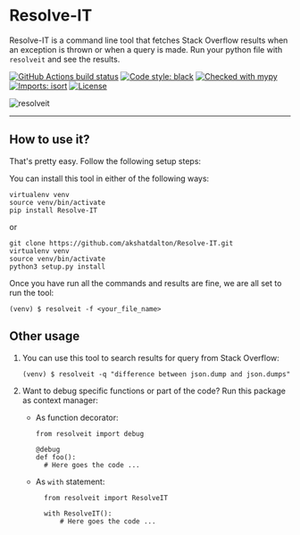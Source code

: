 # Resolve-IT

Resolve-IT is a command line tool that fetches Stack Overflow results when an exception is thrown or when a query is made. Run your python file with `resolveit` and see the results.

<!-- [![coverage status](https://img.shields.io/codecov/c/github/zulip/zulip/master.svg)](https://codecov.io/gh/zulip/zulip/branch/master) -->
[![GitHub Actions build status](https://github.com/akshatdalton/Resolve-IT/actions/workflows/resolveit-ci.yml/badge.svg?branch=main)](https://github.com/akshatdalton/Resolve-IT/actions/workflows/resolveit-ci.yml?query=branch%3main)
[![Code style: black](https://img.shields.io/badge/code%20style-black-000000.svg)](https://github.com/psf/black)
[![Checked with mypy](http://www.mypy-lang.org/static/mypy_badge.svg)](http://mypy-lang.org/)
[![Imports: isort](https://img.shields.io/badge/%20imports-isort-%231674b1?style=flat&labelColor=ef8336)](https://pycqa.github.io/isort/)
[![License](https://img.shields.io/github/license/mashape/apistatus.svg)](https://github.com/akshatdalton/Resolve-IT/)

![resolveit](docs/resolveit.gif)

---

## How to use it?

That's pretty easy. Follow the following setup steps:

You can install this tool in either of the following ways:

```
virtualenv venv
source venv/bin/activate
pip install Resolve-IT
```

or

```
git clone https://github.com/akshatdalton/Resolve-IT.git
virtualenv venv
source venv/bin/activate
python3 setup.py install
```

Once you have run all the commands and results are fine, we are all set to run the tool:

```
(venv) $ resolveit -f <your_file_name>
```

## Other usage

1. You can use this tool to search results for query from Stack Overflow:

    ```
    (venv) $ resolveit -q "difference between json.dump and json.dumps"
    ```

2. Want to debug specific functions or part of the code? Run this package as context manager:

    - As function decorator:
      ```python3
      from resolveit import debug

      @debug
      def foo():
        # Here goes the code ...
      ```

    - As `with` statement:
      ```python3
        from resolveit import ResolveIT

        with ResolveIT():
            # Here goes the code ...
      ```
